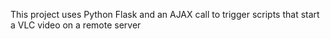 This project uses Python Flask and an AJAX call to trigger scripts that start a VLC video on a remote server
